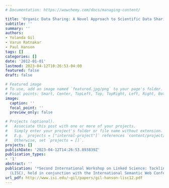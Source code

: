 ```yaml
---
# Documentation: https://wowchemy.com/docs/managing-content/

title: 'Organic Data Sharing: A Novel Approach to Scientific Data Sharing'
subtitle: ''
summary: ''
authors:
- Yolanda Gil
- Varun Ratnakar
- Paul Hanson
tags: []
categories: []
date: '2012-01-01'
lastmod: 2023-04-12T10:26:53-04:00
featured: false
draft: false

# Featured image
# To use, add an image named `featured.jpg/png` to your page's folder.
# Focal points: Smart, Center, TopLeft, Top, TopRight, Left, Right, BottomLeft, Bottom, BottomRight.
image:
  caption: ''
  focal_point: ''
  preview_only: false

# Projects (optional).
#   Associate this post with one or more of your projects.
#   Simply enter your project's folder or file name without extension.
#   E.g. `projects = ["internal-project"]` references `content/project/deep-learning/index.md`.
#   Otherwise, set `projects = []`.
projects: []
publishDate: '2023-04-12T14:26:53.893839Z'
publication_types:
- '1'
abstract: ''
publication: '*Second International Workshop on Linked Science: Tackling Big Data
  (LISC), held in conjunction with the International Semantic Web Conference (ISWC)*'
url_pdf: http://www.isi.edu/~gil/papers/gil-hanson-lisc12.pdf
---
```

